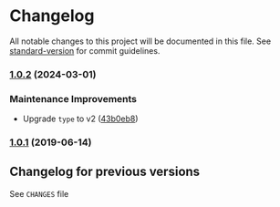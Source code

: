 # Changelog

All notable changes to this project will be documented in this file. See [standard-version](https://github.com/conventional-changelog/standard-version) for commit guidelines.

### [1.0.2](https://github.com/medikoo/d/compare/v1.0.1...v1.0.2) (2024-03-01)

### Maintenance Improvements

- Upgrade `type` to v2 ([43b0eb8](https://github.com/medikoo/d/commit/43b0eb845d9efad3450e0e641ea1a827a5ba1966))

### [1.0.1](https://github.com/medikoo/d/compare/v0.1.1...v1.0.1) (2019-06-14)

## Changelog for previous versions

See `CHANGES` file
